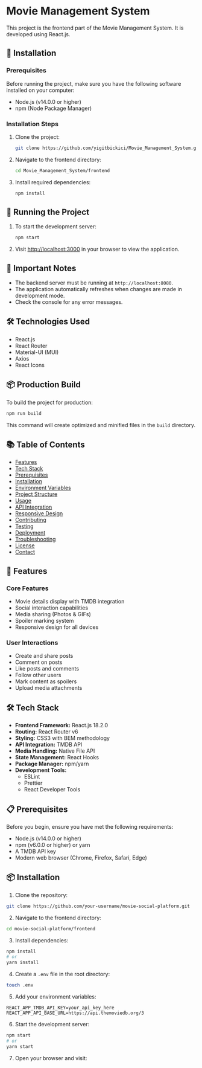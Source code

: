 # Movie Management System

This project is the frontend part of the Movie Management System. It is developed using React.js.

## 🚀 Installation

### Prerequisites

Before running the project, make sure you have the following software installed on your computer:

- Node.js (v14.0.0 or higher)
- npm (Node Package Manager)

### Installation Steps

1. Clone the project:
   ```bash
   git clone https://github.com/yigitbickici/Movie_Management_System.git
   ```

2. Navigate to the frontend directory:
   ```bash
   cd Movie_Management_System/frontend
   ```

3. Install required dependencies:
   ```bash
   npm install
   ```

## 🎯 Running the Project

1. To start the development server:
   ```bash
   npm start
   ```

2. Visit [http://localhost:3000](http://localhost:3000) in your browser to view the application.

## 📝 Important Notes

- The backend server must be running at `http://localhost:8080`.
- The application automatically refreshes when changes are made in development mode.
- Check the console for any error messages.

## 🛠 Technologies Used

- React.js
- React Router
- Material-UI (MUI)
- Axios
- React Icons

## 📦 Production Build

To build the project for production:

```bash
npm run build
```

This command will create optimized and minified files in the `build` directory.

## 📚 Table of Contents
- [Features](#-features)
- [Tech Stack](#-tech-stack)
- [Prerequisites](#-prerequisites)
- [Installation](#-installation)
- [Environment Variables](#-environment-variables)
- [Project Structure](#-project-structure)
- [Usage](#-usage)
- [API Integration](#-api-integration)
- [Responsive Design](#-responsive-design)
- [Contributing](#-contributing)
- [Testing](#-testing)
- [Deployment](#-deployment)
- [Troubleshooting](#-troubleshooting)
- [License](#-license)
- [Contact](#-contact)

## 🚀 Features

### Core Features
- Movie details display with TMDB integration
- Social interaction capabilities
- Media sharing (Photos & GIFs)
- Spoiler marking system
- Responsive design for all devices

### User Interactions
- Create and share posts
- Comment on posts
- Like posts and comments
- Follow other users
- Mark content as spoilers
- Upload media attachments

## 🛠️ Tech Stack

- **Frontend Framework:** React.js 18.2.0
- **Routing:** React Router v6
- **Styling:** CSS3 with BEM methodology
- **API Integration:** TMDB API
- **Media Handling:** Native File API
- **State Management:** React Hooks
- **Package Manager:** npm/yarn
- **Development Tools:**
  - ESLint
  - Prettier
  - React Developer Tools

## 📋 Prerequisites

Before you begin, ensure you have met the following requirements:
- Node.js (v14.0.0 or higher)
- npm (v6.0.0 or higher) or yarn
- A TMDB API key
- Modern web browser (Chrome, Firefox, Safari, Edge)

## 📦 Installation

1. Clone the repository:
```bash
git clone https://github.com/your-username/movie-social-platform.git
```

2. Navigate to the frontend directory:
```bash
cd movie-social-platform/frontend
```

3. Install dependencies:
```bash
npm install
# or
yarn install
```

4. Create a `.env` file in the root directory:
```bash
touch .env
```

5. Add your environment variables:
```env
REACT_APP_TMDB_API_KEY=your_api_key_here
REACT_APP_API_BASE_URL=https://api.themoviedb.org/3
```

6. Start the development server:
```bash
npm start
# or
yarn start
```

7. Open your browser and visit: 
